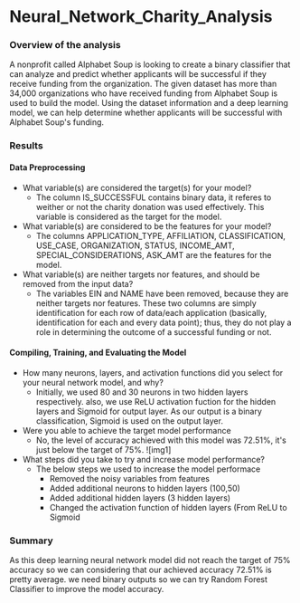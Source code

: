 # Neural_Network_Charity_Analysis

### Overview of the analysis
A nonprofit called Alphabet Soup is looking to create a binary classifier that can analyze and predict whether applicants will be successful if they receive funding from the organization. The given dataset has more than 34,000 organizations who have received funding from Alphabet Soup is used to build the model. Using the dataset information and a deep learning model, we can help determine whether applicants will be successful with Alphabet Soup's funding.

### Results

#### Data Preprocessing

* What variable(s) are considered the target(s) for your model?
	* The column IS_SUCCESSFUL contains binary data, it referes to weither or not the charity donation was used effectively. This variable is considered as the target for the model.
* What variable(s) are considered to be the features for your model?
	* The columns APPLICATION_TYPE, AFFILIATION, CLASSIFICATION, USE_CASE, ORGANIZATION, STATUS, INCOME_AMT, SPECIAL_CONSIDERATIONS, ASK_AMT are the features for the model.
* What variable(s) are neither targets nor features, and should be removed from the input data?
	* The variables EIN and NAME have been removed, because they are neither targets nor features. These two columns are simply identification for each row of data/each application (basically, identification for each and every data point); thus, they do not play a role in determining the outcome of a successful funding or not.

#### Compiling, Training, and Evaluating the Model

* How many neurons, layers, and activation functions did you select for your neural network model, and why?
	* Initially, we used 80 and 30 neurons in two hidden layers respectively. also, we use ReLU activation fuction for the hidden layers and Sigmoid for output layer. As our output is a binary classification, Sigmoid is used on the output layer. 
* Were you able to achieve the target model performance
	* No, the level of accuracy achieved with this model was 72.51%, it's just below the target of 75%.
	![img1]
* What steps did you take to try and increase model performance?
	* The below steps we used to increase the model performace
		* Removed the noisy variables from features	
		* Added additional neurons to hidden layers (100,50)
		* Added additional hidden layers (3 hidden layers)
		* Changed the activation function of hidden layers (From ReLU to Sigmoid
		
### Summary

As this deep learning neural network model did not reach the target of 75% accuracy so we can considering that our achieved accuracy 72.51% is pretty average. we need binary outputs so we can try Random Forest Classifier to improve the model accuracy.
